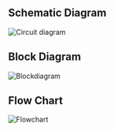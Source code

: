## Schematic Diagram
![Circuit diagram](https://user-images.githubusercontent.com/101174057/164453505-a8e67afe-1f42-4edd-a930-422a53fe8402.png)
## Block Diagram
![Blockdiagram](https://user-images.githubusercontent.com/101174057/164458915-6daf1ad7-6ecd-41ad-8775-936b6673876d.png)
## Flow Chart
![Flowchart](https://user-images.githubusercontent.com/101174057/164464237-d4852c0b-4fea-428d-8d25-2727227ed962.png)

    

